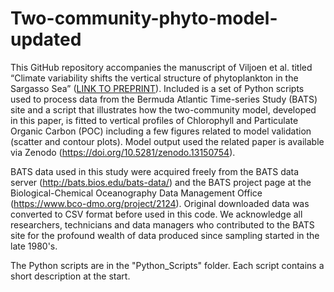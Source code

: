 # Two-community-phyto-model-updated
This GitHub repository accompanies the manuscript of Viljoen et al. titled “Climate variability shifts the vertical structure of phytoplankton in the Sargasso Sea” ([LINK TO PREPRINT](https://doi.org/10.21203/rs.3.rs-3782167/v1)).
Included is a set of Python scripts used to process data from the Bermuda Atlantic Time-series Study (BATS) site and a script that illustrates how the two-community model, developed in this paper, is fitted to vertical profiles of Chlorophyll and Particulate Organic Carbon (POC) including a few figures related to model validation (scatter and contour plots). Model output used the related paper is available via Zenodo (https://doi.org/10.5281/zenodo.13150754).

BATS data used in this study were acquired freely from the BATS data server (http://bats.bios.edu/bats-data/) and the BATS project page at the Biological-Chemical Oceanography Data Management Office (https://www.bco-dmo.org/project/2124). Original downloaded data was converted to CSV format before used in this code. We acknowledge all researchers, technicians and data managers who contributed to the BATS site for the profound wealth of data produced since sampling started in the late 1980's.

The Python scripts are in the "Python_Scripts" folder. Each script contains a short description at the start.

